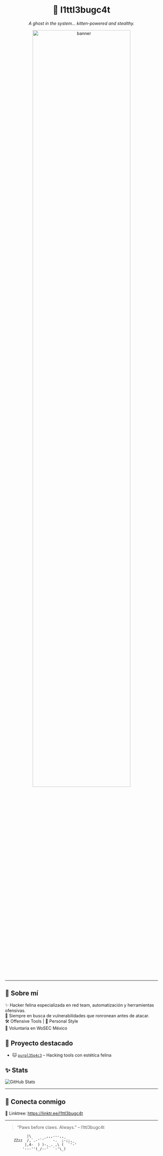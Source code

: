 <h1 align="center">🐾 l1ttl3bugc4t</h1>
<p align="center"><i>A ghost in the system... kitten-powered and stealthy.</i></p>

<p align="center">
  <img src="https://raw.githubusercontent.com/l1ttl3bugc4t/assets/main/banner.gif" alt="banner" width="80%" />
</p>

---

## 🌸 Sobre mí

✨ Hacker felina especializada en red team, automatización y herramientas ofensivas.  
🔭 Siempre en busca de vulnerabilidades que ronronean antes de atacar.  
🛠️ Offensive Tools | 🎀 Personal Style  
💜 Voluntaria en WoSEC México

## 💼 Proyecto destacado

- 🐱 [`purpl35p4c3`](https://github.com/l1ttl3bugc4t/purpl35p4c3) – Hacking tools con estética felina

## ✨ Stats

![GitHub Stats](https://github-readme-stats.vercel.app/api?username=l1ttl3bugc4t&show_icons=true&theme=radical&count_private=true)

---

## 💌 Conecta conmigo

🐾 Linktree: https://linktr.ee/l1ttl3bugc4t 

---

> “Paws before claws. Always.” – l1ttl3bugc4t

```
          |\      _,,,---,,_
    ZZzz  /,`.-'`'    -.  ;-;;,_
         |,4-  ) )-,_. ,\ (  `'-'
        '---''(_/--'  `-'\_)
```
